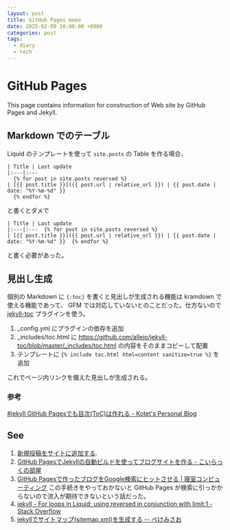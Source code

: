 ```yaml
---
layout: post
title: GitHub Pages memo
date: 2025-02-09 10:00:00 +0900
categories: post
tags:
  - diary
  - tech
---
```


# GitHub Pages
This page contains information for construction of Web site by GitHub Pages and Jekyll.


## Markdown でのテーブル
Liquid のテンプレートを使って `site.posts` の Table を作る場合、

```
| Title | Last update
|:---|:---
  {% for post in site.posts reversed %}
| [{{ post.title }}]({{ post.url | relative_url }}) | {{ post.date | date: "%Y-%m-%d" }}
  {% endfor %}
```

と書くとダメで

```
| Title | Last update
|:---|:---  {% for post in site.posts reversed %}
| [{{ post.title }}]({{ post.url | relative_url }}) | {{ post.date | date: "%Y-%m-%d" }}  {% endfor %}
```

と書く必要があった。

## 見出し生成
個別の Markdown に `{:toc}` を書くと見出しが生成される機能は kramdown で使える機能であって、
GFM では対応していないとのことだった。仕方ないので [jekyll-toc](https://github.com/allejo/jekyll-toc) プラグインを使う。

1. _config.yml にプラグインの依存を追加
2. _includes/toc.html に https://github.com/allejo/jekyll-toc/blob/master/_includes/toc.html の内容をそのままコピーして配置
3. テンプレートに `{% include toc.html html=content sanitize=true %}` を追加

これでページ内リンクを備えた見出しが生成される。

### 参考
[#jekyll GitHub Pagesでも目次(ToC)は作れる - Kotet's Personal Blog](https://blog.kotet.jp/2018/04/toc-on-github-pages/)


## See
1. [新規投稿をサイトに追加する](https://docs.github.com/ja/pages/setting-up-a-github-pages-site-with-jekyll/adding-content-to-your-github-pages-site-using-jekyll#adding-a-new-post-to-your-site).
2. [GitHub PagesでJekyllの自動ビルドを使ってブログサイトを作る - こいらっくの部屋](https://coiluck.hatenablog.com/entry/2024/09/12/181004)
3. [GitHub Pagesで作ったブログをGoogle検索にヒットさせる | 寝室コンピューティング](https://www.bedroomcomputing.com/2020/04/2020-0408-googleconsole/) この手続きをやっておかないと GitHub Pages が検索に引っかからないので流入が期待できないという話だった。
4. [jekyll - For loops in Liquid: using reversed in conjunction with limit:1 - Stack Overflow](https://stackoverflow.com/questions/12465521/for-loops-in-liquid-using-reversed-in-conjunction-with-limit1)
5. [jekyllでサイトマップ(sitemap.xml)を生成する -- ぺけみさお](https://www.xmisao.com/2014/08/25/generate-sitemap-in-jekyll.html)

